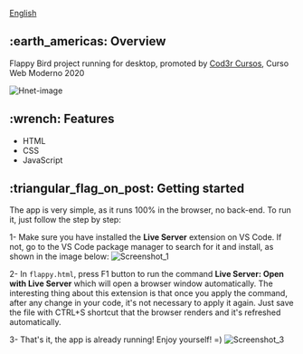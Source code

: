 <a href="https://github.com/VictorMello1993/FlappyBird/edit/master/README-ENUS.md">English</a>
<h2>:earth_americas: Overview</h2>
<p>Flappy Bird project running for desktop, promoted by <a href="https://github.com/cod3rcursos">Cod3r Cursos</a>, Curso Web Moderno 2020</p>

![Hnet-image](https://user-images.githubusercontent.com/35710766/93035639-eed57700-f613-11ea-9cd9-cb98dc2b5a41.gif)

<h2>:wrench: Features</h2>
<ul>
  <li>HTML</li>
  <li>CSS</li>
  <li>JavaScript</li>
</ul>  

<h2>:triangular_flag_on_post: Getting started</h2>
The app is very simple, as it runs 100% in the browser, no back-end. To run it, just follow the step by step:

1- Make sure you have installed the <strong>Live Server</strong> extension on VS Code. If not, go to the VS Code package manager to search for it and install, as shown in the image below:
![Screenshot_1](https://user-images.githubusercontent.com/35710766/93033635-779ce480-f60d-11ea-8014-9c6f0d7bbcd4.png)

2- In ```flappy.html```, press F1 button to run the command <strong>Live Server: Open with Live Server</strong> which will open a browser window automatically. The interesting thing about this extension is that once you apply the command, after any change in your code, it's not necessary to apply it again. Just save the file with CTRL+S shortcut that the browser renders and it's refreshed automatically.

3- That's it, the app is already running! Enjoy yourself! =)
![Screenshot_3](https://user-images.githubusercontent.com/35710766/93034125-65bc4100-f60f-11ea-998b-f4949209cc91.png)

